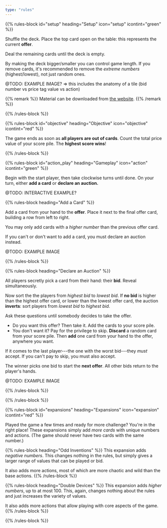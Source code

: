 ```yaml
---
type: "rules"
---
```


{{% rules-block id="setup" heading="Setup" icon="setup" icontint="green" %}}

Shuffle the deck. Place the top card open on the table: this represents the current **offer**.

Deal the remaining cards until the deck is empty.

By making the deck bigger/smaller you can control game length. If you remove cards, it's recommended to remove the _extreme numbers_ (highest/lowest), not just random ones.

@TODO: EXAMPLE IMAGE? => this includes the anatomy of a tile (bid number vs price tag value vs action)

{{% remark %}}
Material can be downloaded from [the website](https://pandaqi.com/i-bid-you-not/).
{{% /remark %}}

{{% /rules-block %}}

{{% rules-block id="objective" heading="Objective" icon="objective" icontint="red" %}}

The game ends as soon as **all players are out of cards**. Count the total price value of your score pile. The **highest score wins**!

{{% /rules-block %}}

{{% rules-block id="action_play" heading="Gameplay" icon="action" icontint="green" %}}

Begin with the start player, then take clockwise turns until done. On your turn, either **add a card** or **declare an auction.**

@TODO: INTERACTIVE EXAMPLE?

{{% rules-block heading="Add a Card" %}}

Add a card from your hand to the **offer**. Place it next to the final offer card, building a row from left to right.

You may only add cards with a _higher number_ than the previous offer card.

If you can't or don't want to add a card, you must declare an auction instead.

@TODO: EXAMPLE IMAGE

{{% /rules-block %}}

{{% rules-block heading="Declare an Auction" %}}

All players secretly pick a card from their hand: their **bid**. Reveal simultaneously.

Now sort the the players from _highest bid_ to _lowest bid_. If **no bid** is higher than the highest offer card, or lower than the lowest offer card, the auction **inverts**: sort players from _lowest bid_ to _highest bid_.

Ask these questions until somebody decides to take the offer.

* Do you want this offer? Then take it. Add the cards to your score pile.
* You don't want it? Pay for the privilege to skip. **Discard** a random card from your score pile. Then **add** one card from your hand to the offer, anywhere you want.

If it comes to the last player---the one with the worst bid---they _must_ accept. If you can't pay to skip, you must also accept.

The winner picks one bid to start the **next offer**. All other bids return to the player's hands.

@TODO: EXAMPLE IMAGE

{{% /rules-block %}}

{{% /rules-block %}}

{{% rules-block id="expansions" heading="Expansions" icon="expansion" icontint="red" %}}

Played the game a few times and ready for more challenge? You're in the right place! These expansions simply add _more cards_ with unique numbers and actions. (The game should never have two cards with the same number.)

{{% rules-block heading="Odd Inventions" %}}
This expansion adds _negative numbers_. This changes nothing in the rules, but simply gives a larger range of values that can be played or bid.

It also adds more actions, most of which are more chaotic and wild than the base actions.
{{% /rules-block %}}

{{% rules-block heading="Double Devices" %}}
This expansion adds _higher numbers_, up to at most 100. This, again, changes nothing about the rules and just increases the variety of values.

It also adds more actions that allow playing with core aspects of the game.
{{% /rules-block %}}

{{% /rules-block %}}